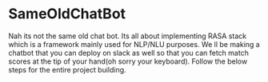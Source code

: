 # SameOldChatBot
Nah its not the same old chat bot. Its all about implementing RASA stack which is a framework mainly used for NLP/NLU purposes. We ll be making a chatbot that you can deploy on slack as well so that you can fetch match scores at the tip of your hand(oh sorry your keyboard). Follow the below steps for the entire project building. 
